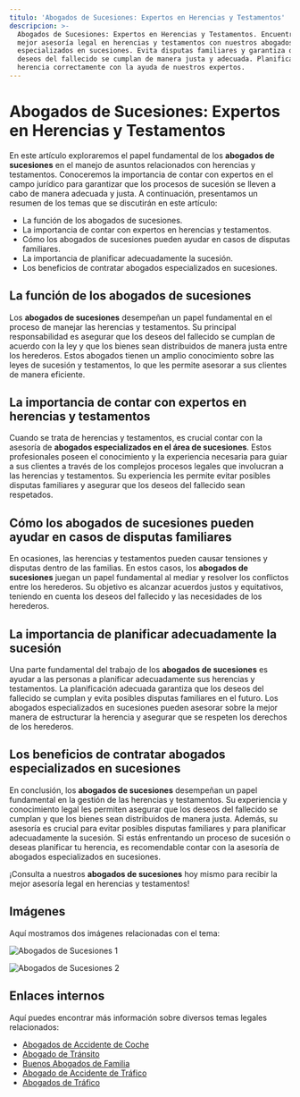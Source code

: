 ```yaml
---
titulo: 'Abogados de Sucesiones: Expertos en Herencias y Testamentos'
descripcion: >-
  Abogados de Sucesiones: Expertos en Herencias y Testamentos. Encuentra la
  mejor asesoría legal en herencias y testamentos con nuestros abogados
  especializados en sucesiones. Evita disputas familiares y garantiza que los
  deseos del fallecido se cumplan de manera justa y adecuada. Planifica tu
  herencia correctamente con la ayuda de nuestros expertos.
---
```


# Abogados de Sucesiones: Expertos en Herencias y Testamentos



En este artículo exploraremos el papel fundamental de los **abogados de sucesiones** en el manejo de asuntos relacionados con herencias y testamentos. Conoceremos la importancia de contar con expertos en el campo jurídico para garantizar que los procesos de sucesión se lleven a cabo de manera adecuada y justa. A continuación, presentamos un resumen de los temas que se discutirán en este artículo:

- La función de los abogados de sucesiones.
- La importancia de contar con expertos en herencias y testamentos.
- Cómo los abogados de sucesiones pueden ayudar en casos de disputas familiares.
- La importancia de planificar adecuadamente la sucesión.
- Los beneficios de contratar abogados especializados en sucesiones.

## La función de los abogados de sucesiones

Los **abogados de sucesiones** desempeñan un papel fundamental en el proceso de manejar las herencias y testamentos. Su principal responsabilidad es asegurar que los deseos del fallecido se cumplan de acuerdo con la ley y que los bienes sean distribuidos de manera justa entre los herederos. Estos abogados tienen un amplio conocimiento sobre las leyes de sucesión y testamentos, lo que les permite asesorar a sus clientes de manera eficiente.

## La importancia de contar con expertos en herencias y testamentos

Cuando se trata de herencias y testamentos, es crucial contar con la asesoría de **abogados especializados en el área de sucesiones**. Estos profesionales poseen el conocimiento y la experiencia necesaria para guiar a sus clientes a través de los complejos procesos legales que involucran a las herencias y testamentos. Su experiencia les permite evitar posibles disputas familiares y asegurar que los deseos del fallecido sean respetados.

## Cómo los abogados de sucesiones pueden ayudar en casos de disputas familiares

En ocasiones, las herencias y testamentos pueden causar tensiones y disputas dentro de las familias. En estos casos, los **abogados de sucesiones** juegan un papel fundamental al mediar y resolver los conflictos entre los herederos. Su objetivo es alcanzar acuerdos justos y equitativos, teniendo en cuenta los deseos del fallecido y las necesidades de los herederos.

## La importancia de planificar adecuadamente la sucesión

Una parte fundamental del trabajo de los **abogados de sucesiones** es ayudar a las personas a planificar adecuadamente sus herencias y testamentos. La planificación adecuada garantiza que los deseos del fallecido se cumplan y evita posibles disputas familiares en el futuro. Los abogados especializados en sucesiones pueden asesorar sobre la mejor manera de estructurar la herencia y asegurar que se respeten los derechos de los herederos.

## Los beneficios de contratar abogados especializados en sucesiones

En conclusión, los **abogados de sucesiones** desempeñan un papel fundamental en la gestión de las herencias y testamentos. Su experiencia y conocimiento legal les permiten asegurar que los deseos del fallecido se cumplan y que los bienes sean distribuidos de manera justa. Además, su asesoría es crucial para evitar posibles disputas familiares y para planificar adecuadamente la sucesión. Si estás enfrentando un proceso de sucesión o deseas planificar tu herencia, es recomendable contar con la asesoría de abogados especializados en sucesiones.

¡Consulta a nuestros **abogados de sucesiones** hoy mismo para recibir la mejor asesoría legal en herencias y testamentos!



## Imágenes

Aquí mostramos dos imágenes relacionadas con el tema:

![Abogados de Sucesiones 1](./img/abogados-sucesiones-1.webp)




![Abogados de Sucesiones 2](./img/abogados-sucesiones-2.webp)





## Enlaces internos





Aquí puedes encontrar más información sobre diversos temas legales relacionados:





- [Abogados de Accidente de Coche](abogados-accidente-coche)
- [Abogado de Tránsito](abogado-de-transito)
- [Buenos Abogados de Familia](buenos-abogados-de-familia)
- [Abogado de Accidente de Tráfico](abogado-accidente-trafico)
- [Abogados de Tráfico](abogados-de-trafico)




